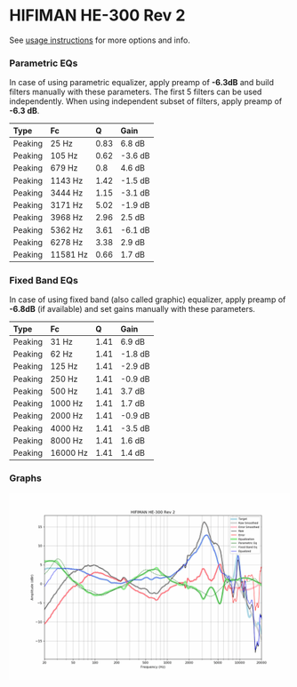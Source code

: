 # HIFIMAN HE-300 Rev 2
See [usage instructions](https://github.com/jaakkopasanen/AutoEq#usage) for more options and info.

### Parametric EQs
In case of using parametric equalizer, apply preamp of **-6.3dB** and build filters manually
with these parameters. The first 5 filters can be used independently.
When using independent subset of filters, apply preamp of **-6.3 dB**.

| Type    | Fc       |    Q | Gain    |
|:--------|:---------|:-----|:--------|
| Peaking | 25 Hz    | 0.83 | 6.8 dB  |
| Peaking | 105 Hz   | 0.62 | -3.6 dB |
| Peaking | 679 Hz   | 0.8  | 4.6 dB  |
| Peaking | 1143 Hz  | 1.42 | -1.5 dB |
| Peaking | 3444 Hz  | 1.15 | -3.1 dB |
| Peaking | 3171 Hz  | 5.02 | -1.9 dB |
| Peaking | 3968 Hz  | 2.96 | 2.5 dB  |
| Peaking | 5362 Hz  | 3.61 | -6.1 dB |
| Peaking | 6278 Hz  | 3.38 | 2.9 dB  |
| Peaking | 11581 Hz | 0.66 | 1.7 dB  |

### Fixed Band EQs
In case of using fixed band (also called graphic) equalizer, apply preamp of **-6.8dB**
(if available) and set gains manually with these parameters.

| Type    | Fc       |    Q | Gain    |
|:--------|:---------|:-----|:--------|
| Peaking | 31 Hz    | 1.41 | 6.9 dB  |
| Peaking | 62 Hz    | 1.41 | -1.8 dB |
| Peaking | 125 Hz   | 1.41 | -2.9 dB |
| Peaking | 250 Hz   | 1.41 | -0.9 dB |
| Peaking | 500 Hz   | 1.41 | 3.7 dB  |
| Peaking | 1000 Hz  | 1.41 | 1.7 dB  |
| Peaking | 2000 Hz  | 1.41 | -0.9 dB |
| Peaking | 4000 Hz  | 1.41 | -3.5 dB |
| Peaking | 8000 Hz  | 1.41 | 1.6 dB  |
| Peaking | 16000 Hz | 1.41 | 1.4 dB  |

### Graphs
![](./HIFIMAN%20HE-300%20Rev%202.png)
